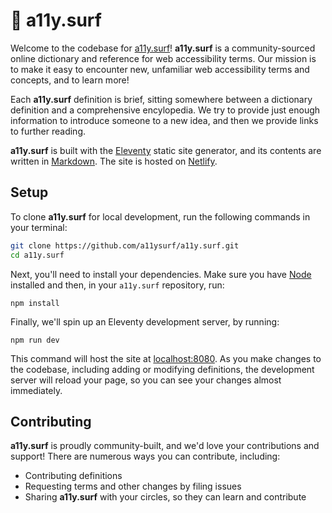 # 🌊 a11y.surf

Welcome to the codebase for [a11y.surf](https://a11y.surf)! **a11y.surf** is a community-sourced online dictionary and reference for web accessibility terms. Our mission is to make it easy to encounter new, unfamiliar web accessibility terms and concepts, and to learn more!

Each **a11y.surf** definition is brief, sitting somewhere between a dictionary definition and a comprehensive encylopedia. We try to provide just enough information to introduce someone to a new idea, and then we provide links to further reading.

**a11y.surf** is built with the [Eleventy](https://11ty.dev) static site generator, and its contents are written in [Markdown](https://www.markdownguide.org/getting-started/). The site is hosted on [Netlify](https://netlify.com).

## Setup

To clone **a11y.surf** for local development, run the following commands in your terminal:

```bash
git clone https://github.com/a11ysurf/a11y.surf.git
cd a11y.surf
```

Next, you'll need to install your dependencies. Make sure you have [Node](https://nodejs.org/en/) installed and then, in your `a11y.surf` repository, run:

```
npm install
```

Finally, we'll spin up an Eleventy development server, by running:

```
npm run dev
```

This command will host the site at [localhost:8080](http://localhost:8080). As you make changes to the codebase, including adding or modifying definitions, the development server will reload your page, so you can see your changes almost immediately.

## Contributing

**a11y.surf** is proudly community-built, and we'd love your contributions and support! There are numerous ways you can contribute, including:

* Contributing definitions
* Requesting terms and other changes by filing issues
* Sharing **a11y.surf** with your circles, so they can learn and contribute